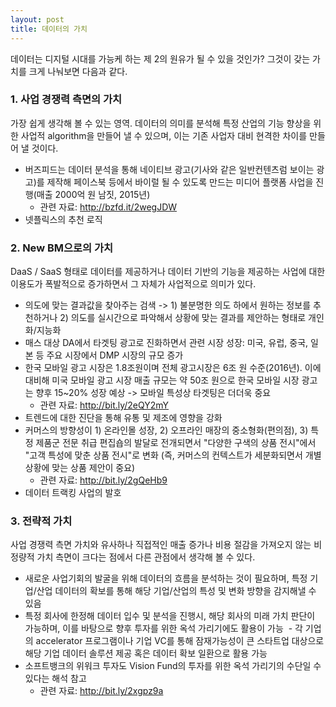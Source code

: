 ```yaml
---
layout: post
title: 데이터의 가치
---
```

데이터는 디지털 시대를 가능케 하는 제 2의 원유가 될 수 있을 것인가? 그것이 갖는 가치를 크게 나눠보면 다음과 같다.

<h3>1. 사업 경쟁력 측면의 가치</h3> 

가장 쉽게 생각해 볼 수 있는 영역. 데이터의 의미를 분석해 특정 산업의 기능 향상을 위한 사업적 algorithm을 만들어 낼 수 있으며, 이는 기존 사업자 대비 현격한 차이를 만들어 낼 것이다.

  - 버즈피드는 데이터 분석을 통해 네이티브 광고(기사와 같은 일반컨텐츠럼 보이는 광고)를 제작해 페이스북 등에서 바이럴 될 수 있도록 만드는 미디어 플랫폼 사업을 진행(매출 2000억 원 남짓, 2015년)
    - 관련 자료: http://bzfd.it/2wegJDW
  - 넷플릭스의 추천 로직
    
<h3>2. New BM으로의 가치</h3>

DaaS / SaaS 형태로 데이터를 제공하거나 데이터 기반의 기능을 제공하는 사업에 대한 이용도가 폭발적으로 증가하면서 그 자체가 사업적으로 의미가 있다.

  - 의도에 맞는 결과값을 찾아주는 검색 -> 1) 불분명한 의도 하에서 원하는 정보를 추천하거나 2) 의도를 실시간으로 파악해서 상황에 맞는 결과를 제안하는 형태로 개인화/지능화
  - 매스 대상 DA에서 타겟팅 광고로 진화하면서 관련 시장 성장: 미국, 유럽, 중국, 일본 등 주요 시장에서 DMP 시장의 규모 증가
  - 한국 모바일 광고 시장은 1.8조원이며 전체 광고시장은 6조 원 수준(2016년). 이에 대비해 미국 모바일 광고 시장 매출 규모는 약 50조 원으로 한국 모바일 시장 광고는 향후 15~20% 성장 예상 -> 모바일 특성상 타겟팅은 더더욱 중요
    - 관련 자료: http://bit.ly/2eQY2mY 
  - 트렌드에 대한 진단을 통해 유통 및 제조에 영향을 강화
  - 커머스의 방향성이 1) 온라인몰 성장, 2) 오프라인 매장의 중소형화(편의점), 3) 특정 제품군 전문 취급 편집숍의 발달로 전개되면서 "다양한 구색의 상품 전시"에서 "고객 특성에 맞춘 상품 전시"로 변화 (즉, 커머스의 컨텍스트가 세분화되면서 개별 상황에 맞는 상품 제안이 중요) 
    - 관련 자료: http://bit.ly/2gQeHb9 
  - 데이터 트랙킹 사업의 발호

<h3>3. 전략적 가치</h3>

사업 경쟁력 측면 가치와 유사하나 직접적인 매출 증가나 비용 절감을 가져오지 않는 비정량적 가치 측면이 크다는 점에서 다른 관점에서 생각해 볼 수 있다.

  - 새로운 사업기회의 발굴을 위해 데이터의 흐름을 분석하는 것이 필요하며, 특정 기업/산업 데이터의 확보를 통해 해당 기업/산업의 특성 및 변화 방향을 감지해낼 수 있음
  - 특정 회사에 한정해 데이터 입수 및 분석을 진행시, 해당 회사의 미래 가치 판단이 가능하며, 이를 바탕으로 향후 투자를 위한 옥석 가리기에도 활용이 가능
  - 각 기업의 accelerator 프로그램이나 기업 VC를 통해 잠재가능성이 큰 스타트업 대상으로 해당 기업 데이터 솔루션 제공 혹은 데이터 확보 일환으로 활용 가능
  - 소프트뱅크의 위워크 투자도 Vision Fund의 투자를 위한 옥석 가리기의 수단일 수 있다는 해석 참고 
    - 관련 자료: http://bit.ly/2xgpz9a 
